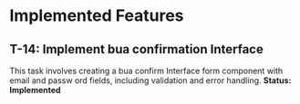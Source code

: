 # Implemented Features
## T-14: Implement bua confirmation Interface
This task involves creating a bua confirm Interface form component with email and passw
 ord fields, including validation and error handling.
**Status: Implemented**


